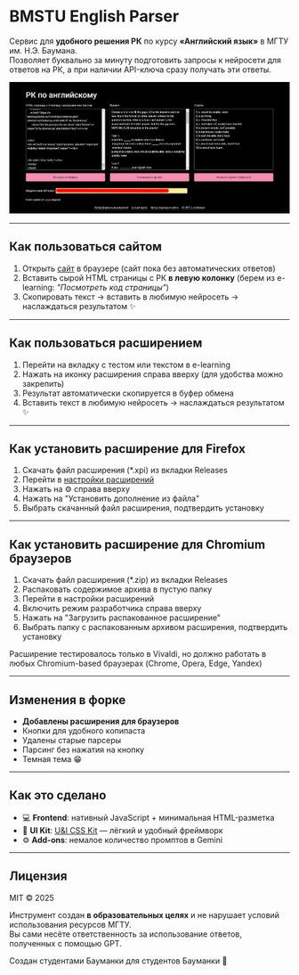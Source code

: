 # BMSTU English Parser

Сервис для **удобного решения РК** по курсу **«Английский язык»** в МГТУ им. Н.Э. Баумана.  
Позволяет буквально за минуту подготовить запросы к нейросети для ответов на РК, а при наличии API-ключа сразу получать эти ответы.

![интерфейс сайта](./example.png)

---

## Как пользоваться сайтом

1. Открыть [сайт](https://da-fuu.github.io/bmstu-english/) в браузере (сайт пока без автоматических ответов)
2. Вставить сырой HTML страницы с РК **в левую колонку** (берем из e-learning: _"Посмотреть код страницы"_)
3. Скопировать текст → вставить в любимую нейросеть → наслаждаться результатом ✨

---

## Как пользоваться расширением
1. Перейти на вкладку с тестом или текстом в e-learning
2. Нажать на иконку расширения справа вверху (для удобства можно закрепить)
3. Результат автоматически скопируется в буфер обмена
4. Вставить текст в любимую нейросеть → наслаждаться результатом ✨

---

## Как установить расширение для Firefox

1. Скачать файл расширения (*.xpi) из вкладки Releases
2. Перейти в [настройки расширений](about:addons)
3. Нажать на ⚙️ справа вверху
4. Нажать на "Установить дополнение из файла"
5. Выбрать скачанный файл расширения, подтвердить установку

---

## Как установить расширение для Chromium браузеров

1. Скачать файл расширения (*.zip) из вкладки Releases
2. Распаковать содержимое архива в пустую папку
3. Перейти в настройки расширений
4. Включить режим разработчика справа вверху
5. Нажать на "Загрузить распакованное расширение"
6. Выбрать папку с распакованным архивом расширения, подтвердить установку

Расширение тестировалось только в Vivaldi, но должно работать в любых Chromium-based браузерах (Chrome, Opera, Edge, Yandex) 

---

## Изменения в форке

- **Добавлены расширения для браузеров**
- Кнопки для удобного копипаста
- Удалены старые парсеры
- Парсинг без нажатия на кнопку
- Темная тема 😁

---

## Как это сделано

- 💻 **Frontend**: нативный JavaScript + минимальная HTML-разметка  
- 🎨 **UI Kit**: [U&I CSS Kit](https://u-and-i.netlify.app) — лёгкий и удобный фреймворк
- ⚙️ **Add-ons**: немалое количество промптов в Gemini
---

## Лицензия

MIT © 2025

Инструмент создан **в образовательных целях** и не нарушает условий использования ресурсов МГТУ.  
Вы сами несёте ответственность за использование ответов, полученных с помощью GPT.

Создан студентами Бауманки для студентов Бауманки 🤝
